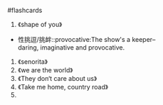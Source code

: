 #flashcards 

1. 《shape of you》

- 性挑逗/挑衅::provocative:The show's a keeper–daring, imaginative and provocative. <!--SR:!2023-12-23-12-22,49.9,170-->

1. 《senorita》
2. 《we are the world》
3. 《They don‘t care about us》
4. 《Take me home, country road》
5. 

